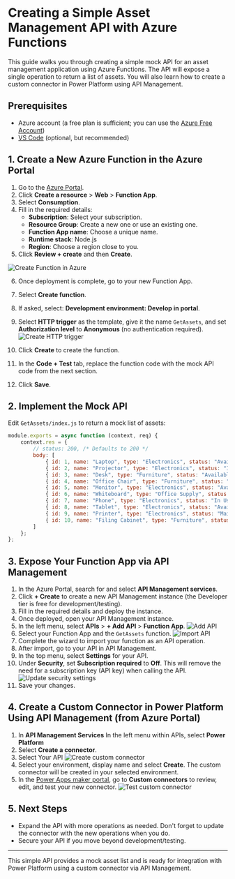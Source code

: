 # Creating a Simple Asset Management API with Azure Functions

This guide walks you through creating a simple mock API for an asset management application using Azure Functions. The API will expose a single operation to return a list of assets. You will also learn how to create a custom connector in Power Platform using API Management.



## Prerequisites
- Azure account (a free plan is sufficient; you can use the [Azure Free Account](https://azure.microsoft.com/free/))
- [VS Code](https://code.visualstudio.com/) (optional, but recommended)

## 1. Create a New Azure Function in the Azure Portal 

1. Go to the [Azure Portal](https://portal.azure.com/).
2. Click **Create a resource** > **Web** > **Function App**.
3. Select **Consumption**.
4. Fill in the required details:
   - **Subscription**: Select your subscription.
   - **Resource Group**: Create a new one or use an existing one.
   - **Function App name**: Choose a unique name.
   - **Runtime stack**: Node.js
   - **Region**: Choose a region close to you.
5. Click **Review + create** and then **Create**.

![Create Function in Azure](../contentMedia/Custom-Connector-create-azure-function.png)

6. Once deployment is complete, go to your new Function App.
7. Select **Create function**.
8. If asked, select: **Development environment: Develop in portal**.
9. Select **HTTP trigger** as the template, give it the name `GetAssets`, and set **Authorization level** to **Anonymous** (no authentication required).
![Create HTTP trigger](../contentMedia/Custom-Connector-create-GetAssets.png)

10. Click **Create** to create the function.
11. In the **Code + Test** tab, replace the function code with the mock API code from the next section.
12. Click **Save**.

## 2. Implement the Mock API

Edit `GetAssets/index.js` to return a mock list of assets:

```js
module.exports = async function (context, req) {
    context.res = {
        // status: 200, /* Defaults to 200 */
        body: [
            { id: 1, name: "Laptop", type: "Electronics", status: "Available" },
            { id: 2, name: "Projector", type: "Electronics", status: "In Use" },
            { id: 3, name: "Desk", type: "Furniture", status: "Available" },
            { id: 4, name: "Office Chair", type: "Furniture", status: "In Use" },
            { id: 5, name: "Monitor", type: "Electronics", status: "Available" },
            { id: 6, name: "Whiteboard", type: "Office Supply", status: "Available" },
            { id: 7, name: "Phone", type: "Electronics", status: "In Use" },
            { id: 8, name: "Tablet", type: "Electronics", status: "Available" },
            { id: 9, name: "Printer", type: "Electronics", status: "Maintenance" },
            { id: 10, name: "Filing Cabinet", type: "Furniture", status: "Available" }
        ]
    };
};
```

## 3. Expose Your Function App via API Management

1. In the Azure Portal, search for and select **API Management services**.
2. Click **+ Create** to create a new API Management instance (the Developer tier is free for development/testing).
3. Fill in the required details and deploy the instance.
4. Once deployed, open your API Management instance.
5. In the left menu, select **APIs** > **+ Add API** > **Function App**.
![Add API](../contentMedia/Custom-Connector-APIM-create-api.png)
6. Select your Function App and the `GetAssets` function. 
![Import API](../contentMedia/Custom-Connector-APIM-import-api.png)
7. Complete the wizard to import your function as an API operation.
8. After import, go to your API in API Management.
9. In the top menu, select **Settings** for your API.
10. Under **Security**, set **Subscription required** to **Off**. This will remove the need for a subscription key (API key) when calling the API.
![Update security settings](../contentMedia/Custom-Connector-APIM-security-subscription.png)
11. Save your changes.

## 4. Create a Custom Connector in Power Platform Using API Management (from Azure Portal)

1. In **API Management Services** In the left menu within APIs, select **Power Platform** 
2. Select **Create a connector**.
3. Select Your API
![Create custom connector](../contentMedia/Custom-Connector-APIM-create-connector.png)
4. Select your environment, display name and select **Create**. The custom connector will be created in your selected environment.
5. In the [Power Apps maker portal](https://make.powerapps.com/), go to **Custom connectors** to review, edit, and test your new connector.
![Test custom connector](../contentMedia/Custom-Connector-test-connector.png)

## 5. Next Steps
- Expand the API with more operations as needed. Don't forget to update the connector with the new operations when you do.
- Secure your API if you move beyond development/testing.

---
This simple API provides a mock asset list and is ready for integration with Power Platform using a custom connector via API Management.
